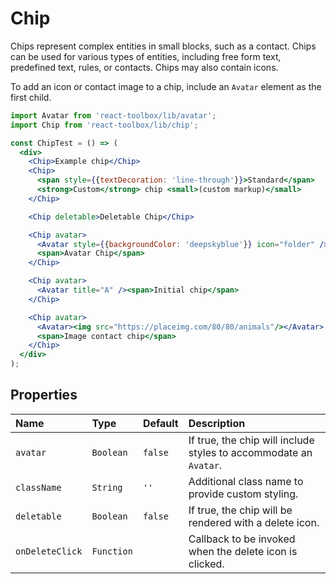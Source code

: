 # Chip

Chips represent complex entities in small blocks, such as a contact. Chips can be used for various types of entities, including free form text, predefined text, rules, or contacts. Chips may also contain icons.

To add an icon or contact image to a chip, include an `Avatar` element as the first child.

<!-- example -->
```jsx
import Avatar from 'react-toolbox/lib/avatar';
import Chip from 'react-toolbox/lib/chip';

const ChipTest = () => (
  <div>
    <Chip>Example chip</Chip>
    <Chip>
      <span style={{textDecoration: 'line-through'}}>Standard</span>
      <strong>Custom</strong> chip <small>(custom markup)</small>
    </Chip>

    <Chip deletable>Deletable Chip</Chip>

    <Chip avatar>
      <Avatar style={{backgroundColor: 'deepskyblue'}} icon="folder" />
      <span>Avatar Chip</span>
    </Chip>

    <Chip avatar>
      <Avatar title="A" /><span>Initial chip</span>
    </Chip>

    <Chip avatar>
      <Avatar><img src="https://placeimg.com/80/80/animals"/></Avatar>
      <span>Image contact chip</span>
    </Chip>
  </div>
);
```

## Properties

| Name            | Type        | Default         | Description|
|:----------------|:------------|:----------------|:-----------|
| `avatar`        | `Boolean`   | `false`         | If true, the chip will include styles to accommodate an `Avatar`. |
| `className`     | `String`    | `''`            | Additional class name to provide custom styling.|
| `deletable`     | `Boolean`   | `false`         | If true, the chip will be rendered with a delete icon.|
| `onDeleteClick` | `Function`  |                 | Callback to be invoked when the delete icon is clicked. |
